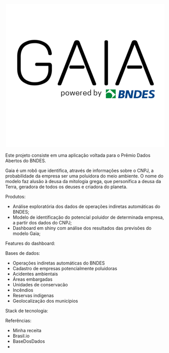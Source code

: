 <p align="center">
  <img width="500" height="450" src="https://github.com/pbizil/gaia_bndes/blob/main/gaia_bndes.png">
</p>

Este projeto consiste em uma aplicação voltada para o Prêmio Dados Abertos do BNDES. 

Gaia é um robô que identifica, através de informações sobre o CNPJ, a probabilidade da empresa ser uma poluidora do meio ambiente. O nome do modelo faz alusão à deusa da mitologia grega, que personifica a deusa da Terra, geradora de todos os deuses e criadora do planeta. 

Produtos:

- Análise exploratória dos dados de operações indiretas automáticas do BNDES;
- Modelo de identificação do potencial poluidor de determinada empresa, a partir dos dados do CNPJ;
- Dashboard em shiny com análise dos resultados das previsões do modelo Gaia;

Features do dashboard:


Bases de dados:

- Operações indiretas automáticas do BNDES
- Cadastro de empresas potencialmente poluidoras
- Acidentes ambientais
- Áreas embargadas 
- Unidades de conservacão 
- Incêndios
- Reservas indígenas
- Geolocalização dos municípios 

Stack de tecnologia:


Referências:

- Minha receita
- Brasil.io
- BaseDosDados
- 





